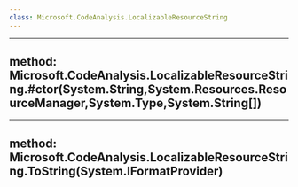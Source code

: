 ```yaml
---
class: Microsoft.CodeAnalysis.LocalizableResourceString
---
```


---
method: Microsoft.CodeAnalysis.LocalizableResourceString.#ctor(System.String,System.Resources.ResourceManager,System.Type,System.String[])
---

---
method: Microsoft.CodeAnalysis.LocalizableResourceString.ToString(System.IFormatProvider)
---

